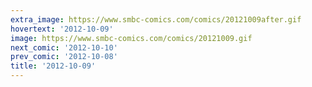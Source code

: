 ```yaml
---
extra_image: https://www.smbc-comics.com/comics/20121009after.gif
hovertext: '2012-10-09'
image: https://www.smbc-comics.com/comics/20121009.gif
next_comic: '2012-10-10'
prev_comic: '2012-10-08'
title: '2012-10-09'
---
```


